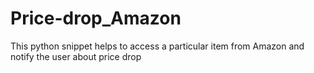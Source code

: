 # Price-drop_Amazon
This python snippet helps to access a particular item from Amazon  and notify the user about price drop
